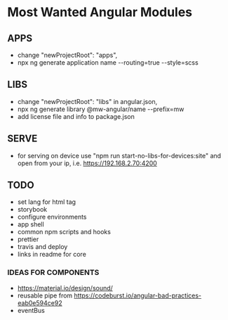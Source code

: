 # Most Wanted Angular Modules

## APPS
- change "newProjectRoot": "apps",
- npx ng generate application name --routing=true --style=scss

## LIBS
- change "newProjectRoot": "libs" in angular.json,
- npx ng generate library @mw-angular/name --prefix=mw
- add license file and info to package.json

## SERVE
- for serving on device use "npm run start-no-libs-for-devices:site" and open
  from your ip, i.e. https://192.168.2.70:4200

## TODO
- set lang for html tag
- storybook
- configure environments
- app shell
- common npm scripts and hooks
- prettier
- travis and deploy
- links in readme for core

### IDEAS FOR COMPONENTS
- https://material.io/design/sound/
- reusable pipe from https://codeburst.io/angular-bad-practices-eab0e594ce92
- eventBus
